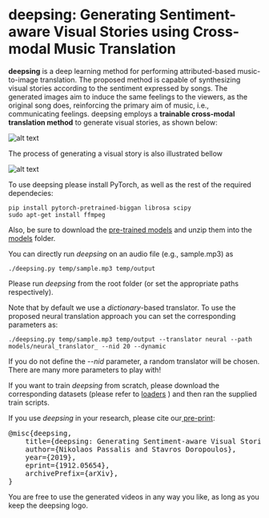 # deepsing: Generating Sentiment-aware Visual Stories using Cross-modal Music Translation

**deepsing** is a deep learning method for performing attributed-based music-to-image translation. The proposed method is capable of synthesizing visual stories according to the sentiment expressed by songs. The generated images aim to induce the same feelings to the viewers, as the original song does, reinforcing the primary aim of music, i.e., communicating feelings. deepsing employs a **trainable cross-modal translation method** to generate visual stories, as shown below:

![alt text](https://raw.githubusercontent.com/deepsing-ai/deepsing/master/pictures/pipeline.png "deepsing pipeline")

The process of generating a visual story is also illustrated bellow

![alt text](https://raw.githubusercontent.com/deepsing-ai/deepsing/master/pictures/example.png "example of generating a visual story")


To use deepsing please install PyTorch, as well as the rest of the required dependecies:
```
pip install pytorch-pretrained-biggan librosa scipy 
sudo apt-get install ffmpeg
```

Also, be sure to download the [pre-trained models](https://drive.google.com/file/d/1r72i-F9YaJ7tKil0SJkW35tHIdi4Ci3r/view?usp=sharing) and unzip them into the [models](https://github.com/deepsing-ai/deepsing/tree/master/models) folder.

You can directly run *deepsing* on an audio file (e.g., sample.mp3) as
```
./deepsing.py temp/sample.mp3 temp/output
```
Please run *deepsing* from the root folder (or set the appropriate paths respectively).

Note that by default we use a *dictionary*-based translator. To use the proposed neural translation approach you can set the corresponding parameters as:
```
./deepsing.py temp/sample.mp3 temp/output --translator neural --path models/neural_translator_ --nid 20 --dynamic
```
If you do not define the *--nid* parameter, a random translator will be chosen. There are many more parameters to play with!

If you want to train *deepsing* from scratch, please download the corresponding datasets (please refer to [loaders](https://github.com/deepsing-ai/deepsing/tree/master/utils/loaders) ) and then ran the supplied train scripts.

If you use *deepsing* in your research, please cite our[ pre-print](https://arxiv.org/abs/1912.05654):

<pre>
@misc{deepsing,
    title={deepsing: Generating Sentiment-aware Visual Stories using Cross-modal Music Translation},
    author={Nikolaos Passalis and Stavros Doropoulos},
    year={2019},
    eprint={1912.05654},
    archivePrefix={arXiv},
}
</pre>


You are free to use the generated videos in any way you like, as long as you keep the deepsing logo.
